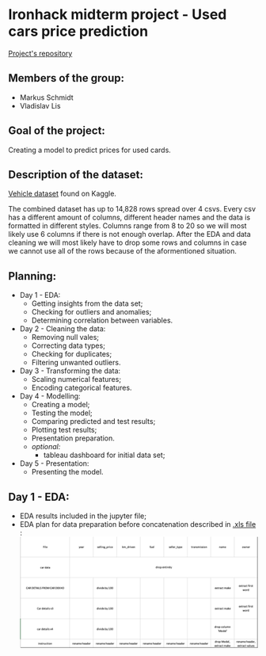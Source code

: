 # Ironhack midterm project - Used cars price prediction

[Project's repository](https://github.com/vlad-lis/Ironhack-midterm)

## Members of the group:
* Markus Schmidt
* Vladislav Lis

## Goal of the project:
Creating a model to predict prices for used cards.

## Description of the dataset:
[Vehicle dataset](https://www.kaggle.com/datasets/nehalbirla/vehicle-dataset-from-cardekho) found on Kaggle.

The combined dataset has up to 14,828 rows spread over 4 csvs. Every csv has a different amount of columns, different header names and the data is formatted in different styles.
Columns range from 8 to 20 so we will most likely use 6 columns if there is not enough overlap.
After the EDA and data cleaning we will most likely have to drop some rows and columns in case we cannot use all of the rows because of the aformentioned situation.

## Planning:
* Day 1 - EDA:  
  * Getting insights from the data set;
  * Checking for outliers and anomalies;
  * Determining correlation between variables.
* Day 2 - Cleaning the data:
  * Removing null vales;
  * Correcting data types;
  * Checking for duplicates;
  * Filtering unwanted outliers.
* Day 3 - Transforming the data:
  * Scaling numerical features;
  * Encoding categorical features.
* Day 4 - Modelling:
  * Creating a model;
  * Testing the model;
  * Comparing predicted and test results;
  * Plotting test results;
  * Presentation preparation.
  * _optional:_
    * tableau dashboard for initial data set;
* Day 5 - Presentation:
  * Presenting the model.



## Day 1 - EDA:
* EDA results included in the jupyter file;
* EDA plan for data preparation before concatenation described in [.xls file ](https://github.com/vlad-lis/Ironhack-midterm/blob/main/EDA_planning.xlsx):
![EDA plan](./EDAplan.png)
